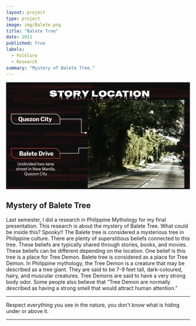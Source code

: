 ```yaml
---
layout: project
type: project
image: img/Balete.png
title: "Balete Tree"
date: 2011
published: true
labels:
  - Folklore
  - Research
summary: "Mystery of Balete Tree."
---
```


<img class="img-fluid" src="../img/baletebody.png">

## Mystery of Balete Tree

Last semester, I did a research in Philippine Mythology for my final presentation. This research is about the mystery of Balete Tree. What could be inside this? Spooky!!
The Balete tree is considered a mysterious tree in Philippine culture. There are plenty of superstitious beliefs connected to this tree. These beliefs are typically shared through stories, books, and movies. These beliefs can be different depending on the location. One belief is this tree is a place for Tree Demon.
Balete tree is considered as a place for Tree Demon. In Philippine mythology, the Tree Demon is a creature that may be described as a tree giant. They are said to be 7-9 feet tall, dark-coloured, hairy, and muscular creatures. Tree Demons are said to have a very strong body odor. Some people also believe that “Tree Demon are normally described as having a strong smell that would attract human attention.” 

<hr>
Respect everything you see in the nature, you don't know what is hiding under or above it.

<hr>

